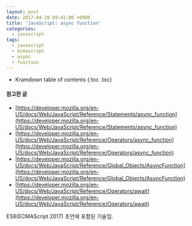 ```yaml
---
layout: post
date: 2017-04-28 09:41:00 +0900
title: 'JavaScript: async function'
categories:
  - javascript
tags:
  - javascript
  - ecmascript
  - async
  - function
---
```


* Kramdown table of contents
{:toc .toc}

#### 참고한 글

- [https://developer.mozilla.org/en-US/docs/Web/JavaScript/Reference/Statements/async_function](https://developer.mozilla.org/en-US/docs/Web/JavaScript/Reference/Statements/async_function)
- [https://developer.mozilla.org/en-US/docs/Web/JavaScript/Reference/Operators/async_function](https://developer.mozilla.org/en-US/docs/Web/JavaScript/Reference/Operators/async_function)
- [https://developer.mozilla.org/en-US/docs/Web/JavaScript/Reference/Global_Objects/AsyncFunction](https://developer.mozilla.org/en-US/docs/Web/JavaScript/Reference/Global_Objects/AsyncFunction)
- [https://developer.mozilla.org/en-US/docs/Web/JavaScript/Reference/Operators/await](https://developer.mozilla.org/en-US/docs/Web/JavaScript/Reference/Operators/await)

ES8(ECMAScript 2017) 초안에 포함된 기술임.
